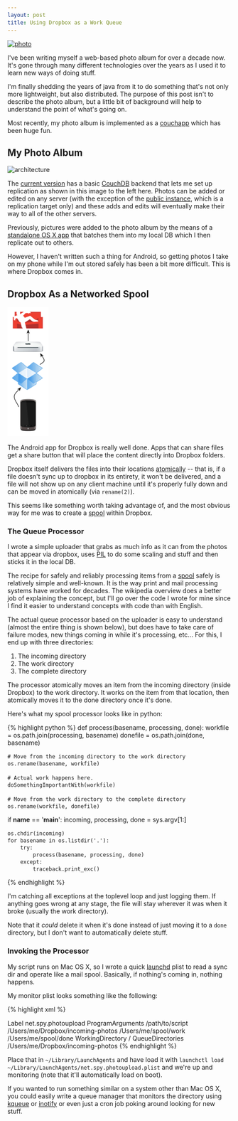 ```yaml
---
layout: post
title: Using Dropbox as a Work Queue
---
```


<div>
  <a href="http://dustinphoto.couchone.com/photo-public/_design/app/index.html">
    <img src="http://dustinphoto.couchone.com/photo-public/ebcf8d8b7e6c1a9680e2b108d2b0e1de/thumb.jpg" alt="photo"
        title="My dorkboard"
        class="floatright"/>
  </a>
</div>

I've been writing myself a web-based photo album for over a decade
now.  It's gone through many different technologies over the years as
I used it to learn new ways of doing stuff.

I'm finally shedding the years of java from it to do something that's
not only more lightweight, but also distributed.  The purpose of this
post isn't to describe the photo album, but a little bit of background
will help to understand the point of what's going on.

Most recently, my photo album is implemented as a [couchapp][couchapp]
which has been huge fun.

## My Photo Album

<div>
  <img src="https://github.com/dustin/photo-couch/wiki/photo-ng.png"
    alt="architecture" title="how the photo album works" class="floatleft" />
</div>

The [current version][source] has a basic [CouchDB][couchdb] backend
that lets me set up replication as shown in this image to the left
here.  Photos can be added or edited on any server (with the exception
of the [public instance][public], which is a replication target only)
and these adds and edits will eventually make their way to all of the
other servers.

Previously, pictures were added to the photo album by the means of a
[standalone OS X app][photoupload] that batches them into my local DB
which I then replicate out to others.

However, I haven't written such a thing for Android, so getting photos
I take on my phone while I'm out stored safely has been a bit more
difficult.  This is where Dropbox comes in.

## Dropbox As a Networked Spool

<div>
  <img src="/images/photo-dropbox-rep.png"
       alt="submitting through dropbox" class="floatright"
       title="From my phone to you." />
</div>

The Android app for Dropbox is really well done.  Apps that can share
files get a share button that will place the content directly into
Dropbox folders.

Dropbox itself delivers the files into their locations
[atomically][atomicdrop] -- that is, if a file doesn't sync up to
dropbox in its entirety, it won't be delivered, and a file will not
show up on any client machine until it's properly fully down and can
be moved in atomically (via `rename(2)`).

This seems like something worth taking advantage of, and the most
obvious way for me was to create a [spool][spool] within Dropbox.

### The Queue Processor

I wrote a simple uploader that grabs as much info as it can from the
photos that appear via dropbox, uses [PIL][pil] to do some scaling and
stuff and then sticks it in the local DB.

The recipe for safely and reliably processing items from a
[spool][spool] safely is relatively simple and well-known.  It is the
way print and mail processing systems have worked for decades.  The
wikipedia overview does a better job of explaining the concept, but
I'll go over the code I wrote for mine since I find it easier to
understand concepts with code than with English.

The actual queue processor based on the uploader is easy to understand
(almost the entire thing is shown below), but does have to take care
of failure modes, new things coming in while it's processing, etc...
For this, I end up with three directories:

1. The incoming directory
2. The work directory
3. The complete directory

The processor atomically moves an item from the incoming directory
(inside Dropbox) to the work directory.  It works on the item from
that location, then atomically moves it to the done directory once
it's done.

Here's what my spool processor looks like in python:

{% highlight python %}
def process(basename, processing, done):
    workfile = os.path.join(processing, basename)
    donefile = os.path.join(done, basename)

    # Move from the incoming directory to the work directory
    os.rename(basename, workfile)

    # Actual work happens here.
    doSomethingImportantWith(workfile)

    # Move from the work directory to the complete directory
    os.rename(workfile, donefile)

if __name__ == '__main__':
    incoming, processing, done = sys.argv[1:]

    os.chdir(incoming)
    for basename in os.listdir('.'):
        try:
            process(basename, processing, done)
        except:
            traceback.print_exc()
{% endhighlight %}

I'm catching all exceptions at the toplevel loop and just logging
them.  If anything goes wrong at any stage, the file will stay
wherever it was when it broke (usually the work directory).

Note that it *could* delete it when it's done instead of just moving
it to a `done` directory, but I don't want to automatically delete
stuff.

### Invoking the Processor

My script runs on Mac OS X, so I wrote a quick [launchd][launchd]
plist to read a sync dir and operate like a mail spool.  Basically, if
nothing's coming in, nothing happens.

My monitor plist looks something like the following:

{% highlight xml %}
<?xml version="1.0" encoding="UTF-8"?>
<!DOCTYPE plist PUBLIC -//Apple Computer//DTD PLIST 1.0//EN
          http://www.apple.com/DTDs/PropertyList-1.0.dtd >
<plist version="1.0">
  <dict>
    <key>Label</key>
    <string>net.spy.photoupload</string>
    <key>ProgramArguments</key>
    <array>
      <string>/path/to/script</string>
      <string>/Users/me/Dropbox/incoming-photos</string>
      <string>/Users/me/spool/work</string>
      <string>/Users/me/spool/done</string>
    </array>
    <key>WorkingDirectory</key>
    <string>/</string>
    <key>QueueDirectories</key>
    <array>
      <string>/Users/me/Dropbox/incoming-photos</string>
    </array>
  </dict>
</plist>
{% endhighlight %}

Place that in `~/Library/LaunchAgents` and have load it with
`launchctl load ~/Library/LaunchAgents/net.spy.photoupload.plist` and
we're up and monitoring (note that it'll automatically load on boot).

If you wanted to run something similar on a system other than Mac OS
X, you could easily write a queue manager that monitors the directory
using [kqueue][kqueue] or [inotify][inotify] or even just a cron job
poking around looking for new stuff.

[couchdb]: http://couchdb.apache.org/
[couchapp]: http://couchapp.org/
[source]: http://github.com/dustin/photo-couch
[public]: http://dustinphoto.couchone.com/photo-public/_design/app/index.html
[photoupload]: https://github.com/dustin/photoupload
[PIL]: http://www.pythonware.com/products/pil/
[launchd]: http://en.wikipedia.org/wiki/Launchd
[atomicdrop]: http://forums.dropbox.com/topic.php?id=21246
[kqueue]: http://en.wikipedia.org/wiki/Kqueue
[inotify]: http://en.wikipedia.org/wiki/Inotify
[spool]: http://en.wikipedia.org/wiki/Spooling
